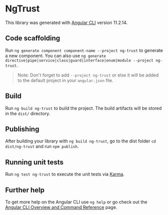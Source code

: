 # NgTrust

This library was generated with [Angular CLI](https://github.com/angular/angular-cli) version 11.2.14.

## Code scaffolding

Run `ng generate component component-name --project ng-trust` to generate a new component. You can also use `ng generate directive|pipe|service|class|guard|interface|enum|module --project ng-trust`.
> Note: Don't forget to add `--project ng-trust` or else it will be added to the default project in your `angular.json` file. 

## Build

Run `ng build ng-trust` to build the project. The build artifacts will be stored in the `dist/` directory.

## Publishing

After building your library with `ng build ng-trust`, go to the dist folder `cd dist/ng-trust` and run `npm publish`.

## Running unit tests

Run `ng test ng-trust` to execute the unit tests via [Karma](https://karma-runner.github.io).

## Further help

To get more help on the Angular CLI use `ng help` or go check out the [Angular CLI Overview and Command Reference](https://angular.io/cli) page.
